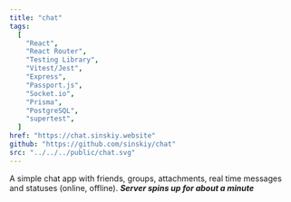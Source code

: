 ```yaml
---
title: "chat"
tags:
  [
    "React",
    "React Router",
    "Testing Library",
    "Vitest/Jest",
    "Express",
    "Passport.js",
    "Socket.io",
    "Prisma",
    "PostgreSQL",
    "supertest",
  ]
href: "https://chat.sinskiy.website"
github: "https://github.com/sinskiy/chat"
src: "../../../public/chat.svg"
---
```


A simple chat app with friends, groups, attachments, real time messages and statuses (online, offline). **_Server spins up for about a minute_**
